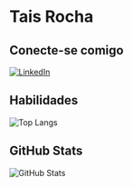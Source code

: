 # Tais Rocha

## Conecte-se comigo
[![LinkedIn](https://img.shields.io/badge/LinkedIn-000?style=for-the-badge&logo=linkedin&logoColor=0E76A8)](https://www.linkedin.com/in/rochatais/)

## Habilidades

![Top Langs](https://github-readme-stats-git-masterrstaa-rickstaa.vercel.app/api/top-langs/?username=rochatais&bg_color=000&border_color=30A3DC&title_color=E94D5F&text_color=FFF)

## GitHub Stats

![GitHub Stats](https://github-readme-stats.vercel.app/api?username=rochatais&theme=transparent&bg_color=000&border_color=40A3DC&show_icons=true&icon_color=40A3DC&title_color=E03D5F&text_color=fff)
